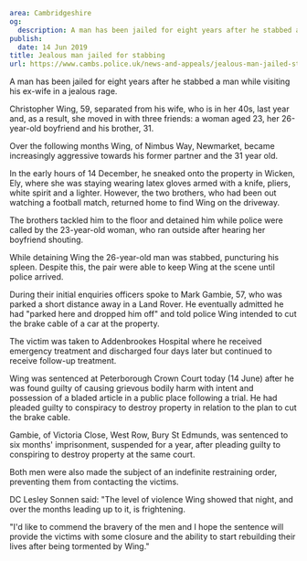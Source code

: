 ```yaml
area: Cambridgeshire
og:
  description: A man has been jailed for eight years after he stabbed a man while visiting his ex-wife in a jealous rage.
publish:
  date: 14 Jun 2019
title: Jealous man jailed for stabbing
url: https://www.cambs.police.uk/news-and-appeals/jealous-man-jailed-stabbing
```

A man has been jailed for eight years after he stabbed a man while visiting his ex-wife in a jealous rage.

Christopher Wing, 59, separated from his wife, who is in her 40s, last year and, as a result, she moved in with three friends: a woman aged 23, her 26-year-old boyfriend and his brother, 31.

Over the following months Wing, of Nimbus Way, Newmarket, became increasingly aggressive towards his former partner and the 31 year old.

In the early hours of 14 December, he sneaked onto the property in Wicken, Ely, where she was staying wearing latex gloves armed with a knife, pliers, white spirit and a lighter. However, the two brothers, who had been out watching a football match, returned home to find Wing on the driveway.

The brothers tackled him to the floor and detained him while police were called by the 23-year-old woman, who ran outside after hearing her boyfriend shouting.

While detaining Wing the 26-year-old man was stabbed, puncturing his spleen. Despite this, the pair were able to keep Wing at the scene until police arrived.

During their initial enquiries officers spoke to Mark Gambie, 57, who was parked a short distance away in a Land Rover. He eventually admitted he had "parked here and dropped him off" and told police Wing intended to cut the brake cable of a car at the property.

The victim was taken to Addenbrookes Hospital where he received emergency treatment and discharged four days later but continued to receive follow-up treatment.

Wing was sentenced at Peterborough Crown Court today (14 June) after he was found guilty of causing grievous bodily harm with intent and possession of a bladed article in a public place following a trial. He had pleaded guilty to conspiracy to destroy property in relation to the plan to cut the brake cable.

Gambie, of Victoria Close, West Row, Bury St Edmunds, was sentenced to six months' imprisonment, suspended for a year, after pleading guilty to conspiring to destroy property at the same court.

Both men were also made the subject of an indefinite restraining order, preventing them from contacting the victims.

DC Lesley Sonnen said: "The level of violence Wing showed that night, and over the months leading up to it, is frightening.

"I'd like to commend the bravery of the men and I hope the sentence will provide the victims with some closure and the ability to start rebuilding their lives after being tormented by Wing."
